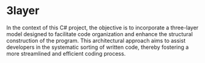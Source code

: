 # 3layer
In the context of this C# project, the objective is to incorporate a three-layer model designed to facilitate code organization and enhance the structural construction of the program. This architectural approach aims to assist developers in the systematic sorting of written code, thereby fostering a more streamlined and efficient coding process.
